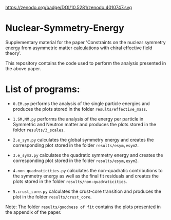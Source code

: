 https://zenodo.org/badge/DOI/10.5281/zenodo.4010747.svg

# Nuclear-Symmetry-Energy
Supplementary material for the paper 'Constraints on the nuclear symmetry energy from asymmetric matter calculations with chiral effective field theory'.

This repository contains the code used to perform the analysis presented in the above paper. 


List of programs:
================

- `0.EM.py` performs the analysis of the single particle energies and produces the plots stored in the folder `results/effective_mass`.

- `1.SM,NM.py` performs the analysis of the energy per particle in Symmetric and Neutron matter and produces the plots stored in the folder `results/3_scales`.

- `2.e_sym.py` calculates the global symmetry energy and creates the corresponding plot stored in the folder `results/esym,esym2`.

- `3.e_sym2.py` calculates the quadratic symmetry energy and creates the corresponding plot stored in the folder `results/esym,esym2`.

- `4.non_quadraticities.py` calculates the non-quadratic contributions to the symmetry energy as well as the final fit residuals and creates the plots stored in the folder `results/non-quadraticities`.

- `5.crust_core.py` calculates the crust-core transition and produces the plot in the folder `results/crust_core`.

Note: The folder `results/goodness of fit` contains the plots presented in the appendix of the paper. 

